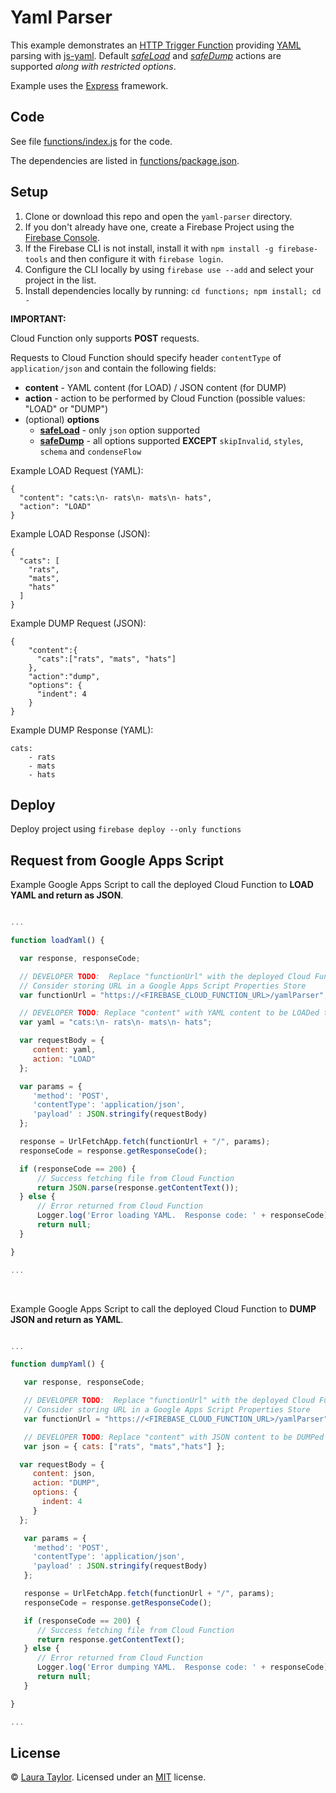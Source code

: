 # Yaml Parser

This example demonstrates an [HTTP Trigger Function](https://firebase.google.com/docs/functions/http-events) providing [YAML](https://en.wikipedia.org/wiki/YAML) parsing with [js-yaml](https://github.com/nodeca/js-yaml).  Default *[safeLoad](https://github.com/nodeca/js-yaml#safeload-string---options-)* and *[safeDump](https://github.com/nodeca/js-yaml#safedump-object---options-)* actions are supported *along with restricted options*.

Example uses the [Express](https://expressjs.com/) framework.

## Code

See file [functions/index.js](functions/index.js) for the code.

The dependencies are listed in [functions/package.json](functions/package.json).

## Setup

1. Clone or download this repo and open the `yaml-parser` directory.
1. If you don't already have one, create a Firebase Project using the [Firebase Console](https://console.firebase.google.com).
1. If the Firebase CLI is not install, install it with `npm install -g firebase-tools` and then configure it with `firebase login`.
1. Configure the CLI locally by using `firebase use --add` and select your project in the list.
1. Install dependencies locally by running: `cd functions; npm install; cd -`

**IMPORTANT:**  

Cloud Function only supports **POST** requests.

Requests to Cloud Function should specify header `contentType` of `application/json` and contain the following fields:

* **content** - YAML content (for LOAD) /  JSON content (for DUMP)
* **action** - action to be performed by Cloud Function (possible values: "LOAD" or "DUMP")
* (optional) **options**
  * **[safeLoad](https://github.com/nodeca/js-yaml#safeload-string---options-)** - only `json` option supported
  * **[safeDump](https://github.com/nodeca/js-yaml#safedump-object---options-)** -  all options supported **EXCEPT** `skipInvalid`, `styles`, `schema` and `condenseFlow`


Example LOAD Request (YAML):

```
{
  "content": "cats:\n- rats\n- mats\n- hats",
  "action": "LOAD"
}
```

Example LOAD Response (JSON):

```
{
  "cats": [
    "rats",
    "mats",
    "hats"
  ]
}
```

Example DUMP Request (JSON):

```
{
	"content":{
	  "cats":["rats", "mats", "hats"]
	},
	"action":"dump",
	"options": {
	  "indent": 4
	}
}
```

Example DUMP Response (YAML):

```
cats:
    - rats
    - mats
    - hats
```



## Deploy

Deploy project using `firebase deploy --only functions`


## Request from Google Apps Script

Example Google Apps Script to call the deployed Cloud Function to **LOAD YAML and return as JSON**.


```js

...

function loadYaml() {

  var response, responseCode;

  // DEVELOPER TODO:  Replace "functionUrl" with the deployed Cloud Function URL from the Firebase Console
  // Consider storing URL in a Google Apps Script Properties Store
  var functionUrl = "https://<FIREBASE_CLOUD_FUNCTION_URL>/yamlParser";

  // DEVELOPER TODO: Replace "content" with YAML content to be LOADed to JSON
  var yaml = "cats:\n- rats\n- mats\n- hats";

  var requestBody = {
     content: yaml,
     action: "LOAD"
  };

  var params = {
     'method': 'POST',
     'contentType': 'application/json',
     'payload' : JSON.stringify(requestBody)
  };

  response = UrlFetchApp.fetch(functionUrl + "/", params);
  responseCode = response.getResponseCode();

  if (responseCode == 200) {
      // Success fetching file from Cloud Function
      return JSON.parse(response.getContentText());
  } else {
      // Error returned from Cloud Function
      Logger.log('Error loading YAML.  Response code: ' + responseCode);
      return null;
  }

}

...

```

<br>


Example Google Apps Script to call the deployed Cloud Function to **DUMP JSON and return as YAML**.

```js

...

function dumpYaml() {

   var response, responseCode;

   // DEVELOPER TODO:  Replace "functionUrl" with the deployed Cloud Function URL from the Firebase Console
   // Consider storing URL in a Google Apps Script Properties Store
   var functionUrl = "https://<FIREBASE_CLOUD_FUNCTION_URL>/yamlParser";

   // DEVELOPER TODO: Replace "content" with JSON content to be DUMPed to YAML
   var json = { cats: ["rats", "mats","hats"] };

  var requestBody = {
     content: json,
     action: "DUMP",
     options: {
       indent: 4
     }
  };

   var params = {
     'method': 'POST',
     'contentType': 'application/json',
     'payload' : JSON.stringify(requestBody)
   };

   response = UrlFetchApp.fetch(functionUrl + "/", params);
   responseCode = response.getResponseCode();

   if (responseCode == 200) {
      // Success fetching file from Cloud Function
      return response.getContentText();
   } else {
      // Error returned from Cloud Function
      Logger.log('Error dumping YAML.  Response code: ' + responseCode);
      return null;
   }

}

...

```



 ## License

 © [Laura Taylor](https://github.com/techstreams). Licensed under an [MIT](../LICENSE) license.

